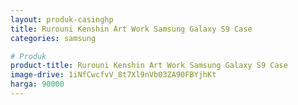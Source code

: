 ```yaml
---
layout: produk-casinghp
title: Rurouni Kenshin Art Work Samsung Galaxy S9 Case
categories: samsung

# Produk
product-title: Rurouni Kenshin Art Work Samsung Galaxy S9 Case
image-drive: 1iNfCwcfvV_8t7Xl9nVb03ZA90FBYjhKt
harga: 90000
---
```

